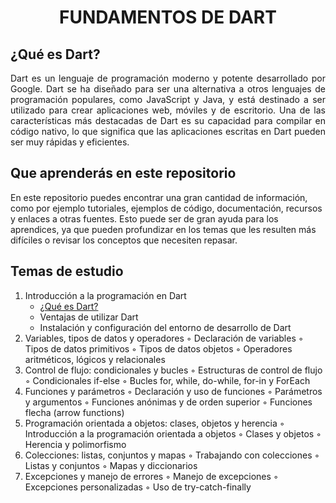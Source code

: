 # <div style="text-align: center"> FUNDAMENTOS DE DART </div>

## ¿Qué es Dart?

<div style="text-align: justify"> Dart es un lenguaje de programación moderno y potente desarrollado por Google. Dart se ha diseñado para ser una alternativa a otros lenguajes de programación populares, como JavaScript y Java, y está destinado a ser utilizado para crear aplicaciones web, móviles y de escritorio. Una de las características más destacadas de Dart es su capacidad para compilar en código nativo, lo que significa que las aplicaciones escritas en Dart pueden ser muy rápidas y eficientes. </div>

## Que aprenderás en este repositorio

En este repositorio puedes encontrar una gran cantidad de información, como por ejemplo tutoriales, ejemplos de código, documentación, recursos y enlaces a otras fuentes. Esto puede ser de gran ayuda para los aprendices, ya que pueden profundizar en los temas que les resulten más difíciles o revisar los conceptos que necesiten repasar.
## Temas de estudio
1. Introducción a la programación en Dart
    - [¿Qué es Dart?](./bin/1-Introducción%20a%20la%20programación%20en%20Dart/A-Introducción%20a%20la%20programación%20en%20Dart.md)
    - Ventajas de utilizar Dart
    - Instalación y configuración del entorno de desarrollo de Dart
2. Variables, tipos de datos y operadores
    ◦ Declaración de variables
    ◦ Tipos de datos primitivos
    ◦ Tipos de datos objetos
    ◦ Operadores aritméticos, lógicos y relacionales
3. Control de flujo: condicionales y bucles
    ◦ Estructuras de control de flujo
    ◦ Condicionales if-else
    ◦ Bucles for, while, do-while, for-in y ForEach
4. Funciones y parámetros
    ◦ Declaración y uso de funciones
    ◦ Parámetros y argumentos
    ◦ Funciones anónimas y de orden superior
    ◦ Funciones flecha (arrow functions) 
5. Programación orientada a objetos: clases, objetos y herencia
    ◦ Introducción a la programación orientada a objetos
    ◦ Clases y objetos
    ◦ Herencia y polimorfismo
6. Colecciones: listas, conjuntos y mapas
    ◦ Trabajando con colecciones
    ◦ Listas y conjuntos
    ◦ Mapas y diccionarios
7. Excepciones y manejo de errores
    ◦ Manejo de excepciones
    ◦ Excepciones personalizadas
    ◦ Uso de try-catch-finally


